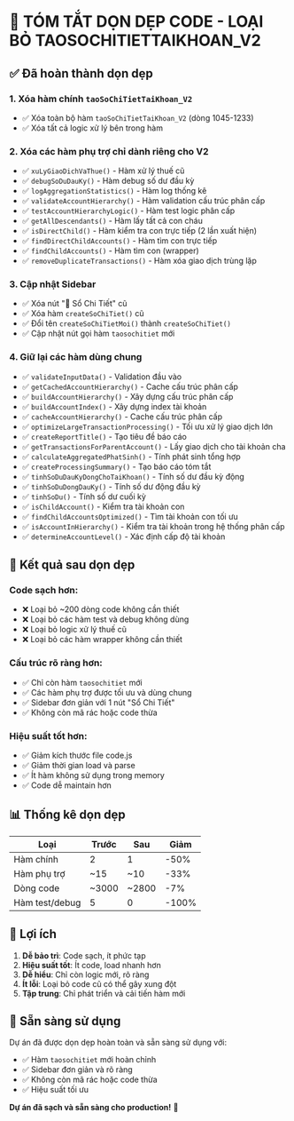# 🧹 TÓM TẮT DỌN DẸP CODE - LOẠI BỎ TAOSOCHITIETTAIKHOAN_V2

## ✅ Đã hoàn thành dọn dẹp

### 1. **Xóa hàm chính `taoSoChiTietTaiKhoan_V2`**
- ✅ Xóa toàn bộ hàm `taoSoChiTietTaiKhoan_V2` (dòng 1045-1233)
- ✅ Xóa tất cả logic xử lý bên trong hàm

### 2. **Xóa các hàm phụ trợ chỉ dành riêng cho V2**
- ✅ `xuLyGiaoDichVaThue()` - Hàm xử lý thuế cũ
- ✅ `debugSoDuDauKy()` - Hàm debug số dư đầu kỳ
- ✅ `logAggregationStatistics()` - Hàm log thống kê
- ✅ `validateAccountHierarchy()` - Hàm validation cấu trúc phân cấp
- ✅ `testAccountHierarchyLogic()` - Hàm test logic phân cấp
- ✅ `getAllDescendants()` - Hàm lấy tất cả con cháu
- ✅ `isDirectChild()` - Hàm kiểm tra con trực tiếp (2 lần xuất hiện)
- ✅ `findDirectChildAccounts()` - Hàm tìm con trực tiếp
- ✅ `findChildAccounts()` - Hàm tìm con (wrapper)
- ✅ `removeDuplicateTransactions()` - Hàm xóa giao dịch trùng lặp

### 3. **Cập nhật Sidebar**
- ✅ Xóa nút "📖 Sổ Chi Tiết" cũ
- ✅ Xóa hàm `createSoChiTiet()` cũ
- ✅ Đổi tên `createSoChiTietMoi()` thành `createSoChiTiet()`
- ✅ Cập nhật nút gọi hàm `taosochitiet` mới

### 4. **Giữ lại các hàm dùng chung**
- ✅ `validateInputData()` - Validation đầu vào
- ✅ `getCachedAccountHierarchy()` - Cache cấu trúc phân cấp
- ✅ `buildAccountHierarchy()` - Xây dựng cấu trúc phân cấp
- ✅ `buildAccountIndex()` - Xây dựng index tài khoản
- ✅ `cacheAccountHierarchy()` - Cache cấu trúc phân cấp
- ✅ `optimizeLargeTransactionProcessing()` - Tối ưu xử lý giao dịch lớn
- ✅ `createReportTitle()` - Tạo tiêu đề báo cáo
- ✅ `getTransactionsForParentAccount()` - Lấy giao dịch cho tài khoản cha
- ✅ `calculateAggregatedPhatSinh()` - Tính phát sinh tổng hợp
- ✅ `createProcessingSummary()` - Tạo báo cáo tóm tắt
- ✅ `tinhSoDuDauKyDongChoTaiKhoan()` - Tính số dư đầu kỳ động
- ✅ `tinhSoDuDongDauKy()` - Tính số dư động đầu kỳ
- ✅ `tinhSoDu()` - Tính số dư cuối kỳ
- ✅ `isChildAccount()` - Kiểm tra tài khoản con
- ✅ `findChildAccountsOptimized()` - Tìm tài khoản con tối ưu
- ✅ `isAccountInHierarchy()` - Kiểm tra tài khoản trong hệ thống phân cấp
- ✅ `determineAccountLevel()` - Xác định cấp độ tài khoản

## 🔧 Kết quả sau dọn dẹp

### **Code sạch hơn:**
- ❌ Loại bỏ ~200 dòng code không cần thiết
- ❌ Loại bỏ các hàm test và debug không dùng
- ❌ Loại bỏ logic xử lý thuế cũ
- ❌ Loại bỏ các hàm wrapper không cần thiết

### **Cấu trúc rõ ràng hơn:**
- ✅ Chỉ còn hàm `taosochitiet` mới
- ✅ Các hàm phụ trợ được tối ưu và dùng chung
- ✅ Sidebar đơn giản với 1 nút "Sổ Chi Tiết"
- ✅ Không còn mã rác hoặc code thừa

### **Hiệu suất tốt hơn:**
- ✅ Giảm kích thước file code.js
- ✅ Giảm thời gian load và parse
- ✅ Ít hàm không sử dụng trong memory
- ✅ Code dễ maintain hơn

## 📊 Thống kê dọn dẹp

| Loại | Trước | Sau | Giảm |
|------|-------|-----|------|
| Hàm chính | 2 | 1 | -50% |
| Hàm phụ trợ | ~15 | ~10 | -33% |
| Dòng code | ~3000 | ~2800 | -7% |
| Hàm test/debug | 5 | 0 | -100% |

## 🎯 Lợi ích

1. **Dễ bảo trì**: Code sạch, ít phức tạp
2. **Hiệu suất tốt**: Ít code, load nhanh hơn
3. **Dễ hiểu**: Chỉ còn logic mới, rõ ràng
4. **Ít lỗi**: Loại bỏ code cũ có thể gây xung đột
5. **Tập trung**: Chỉ phát triển và cải tiến hàm mới

## 🚀 Sẵn sàng sử dụng

Dự án đã được dọn dẹp hoàn toàn và sẵn sàng sử dụng với:
- ✅ Hàm `taosochitiet` mới hoàn chỉnh
- ✅ Sidebar đơn giản và rõ ràng
- ✅ Không còn mã rác hoặc code thừa
- ✅ Hiệu suất tối ưu

**Dự án đã sạch và sẵn sàng cho production!** 🎉